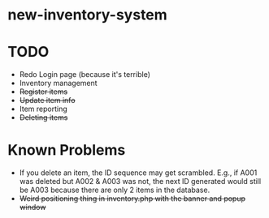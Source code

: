 # new-inventory-system

# TODO
- Redo Login page (because it's terrible)
- Inventory management
- ~~Register items~~
- ~~Update item info~~
- Item reporting
- ~~Deleting items~~

# Known Problems
- If you delete an item, the ID sequence may get scrambled. E.g., if A001 was deleted but A002 & A003 was not, the next ID generated would still be A003 because there are only 2 items in the database.
- ~~Weird positioning thing in inventory.php with the banner and popup window~~